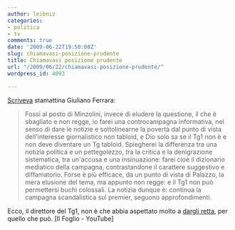 ```yaml
---
author: leibniz
categories:
- politica
- tv
comments: true
date: '2009-06-22T19:50:08Z'
slug: chiamavasi-posizione-prudente
title: Chiamavasi posizione prudente
url: "/2009/06/22/chiamavasi-posizione-prudente/"
wordpress_id: 4093

---
```

[Scriveva](http://www.ilfoglio.it/soloqui/2684) stamattina Giuliano Ferrara:


> Fossi al posto di Minzolini, invece di eludere la questione, il che è sbagliato e non regge, io farei una controcampagna informativa, nel senso di dare le notizie e sottolinearne la povertà dal punto di vista dell'interesse giornalistico non tabloid, e Dio solo sa se il Tg1 non è e non deve diventare un Tg tabloid. Spiegherei la differenza tra una notizia politica e un pettegolezzo, tra la critica e la denigrazione sistematica, tra un'accusa e una insinuazione: farei cioè il dizionario mediatico della campagna, contrastandone il carattere suggestivo e diffamatorio. Forse è più efficace, da un punto di vista di Palazzo, la mera elusione del tema, ma appunto non regge: e il Tg1 non può permettersi buchi colossali. La notizia dunque è: continua la campagna scandalistica sul premier, seguono approfondimenti.


Ecco, il direttore del Tg1, non è che abbia aspettato molto a [dargli retta](http://www.youtube.com/watch?v=YCAtNuPA-3s), per quello che può. [Il Foglio - YouTube]
